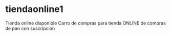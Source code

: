 # tiendaonline1
Tienda online disponible
Carro de compras para tienda ONLINE de compras de pan con suscripción
